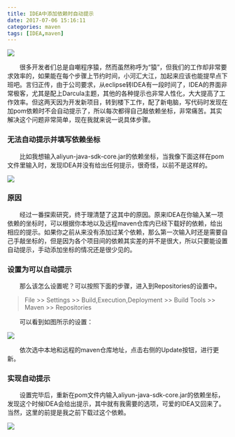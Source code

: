 ```yaml
---
title: IDEA中添加依赖时自动提示
date: 2017-07-06 15:16:11
categories: maven
tags: [IDEA,maven]
---
```

![](http://orujzh93n.bkt.clouddn.com/%E7%A8%8B%E5%BA%8F%E7%8C%BF.jpg)<!-- more -->


　　很多开发者们总是自嘲程序猿，然而虽然称呼为“猿”，但我们的工作却非常要求效率的，如果能在每个步骤上节约时间，小河汇大江，加起来应该也能提早点下班吧。言归正传，由于公司要求，从eclipse转IDEA有一段时间了，IDEA的界面非常极客，尤其是配上Darcula主题，其他的各种提示也非常人性化，大大提高了工作效率。但这两天因为开发新项目，转到楼下工作，配了新电脑，写代码时发现在加pom依赖时不会自动提示了，所以每次都得自己敲依赖坐标，非常痛苦。其实解决这个问题非常简单，现在我就来说一说具体步骤。
### 无法自动提示并填写依赖坐标
　　比如我想输入aliyun-java-sdk-core.jar的依赖坐标，当我像下面这样在pom文件里输入时，发现IDEA并没有给出任何提示，很奇怪，以前不是这样的。

![](http://orujzh93n.bkt.clouddn.com/%E6%B7%BB%E5%8A%A0%E4%BE%9D%E8%B5%96%E4%B8%8D%E8%83%BD%E8%87%AA%E5%8A%A8%E6%8F%90%E7%A4%BA.png)

### 原因
　　经过一番探索研究，终于理清楚了这其中的原因。原来IDEA在你输入某一项依赖的坐标时，可以根据你本地以及远程maven仓库内已经下载好的依赖，给出相应的提示。如果你之前从来没有添加过某个依赖，那么第一次输入时还是需要自己手敲坐标的，但是因为各个项目间的依赖其实差的并不是很大，所以只要能设置自动提示，手动添加坐标的情况还是很少见的。
### 设置为可以自动提示
　　那么该怎么设置呢？可以按照下面的步骤，进入到Repositories的设置中。
> File >> Settings >> Build,Execution,Deployment >> Build Tools >> Maven >> Repositories

　　可以看到如图所示的设置：

![](http://orujzh93n.bkt.clouddn.com/Settings%E8%AE%BE%E7%BD%AEmaven%E4%BB%93%E5%BA%93.png)

　　依次选中本地和远程的maven仓库地址，点击右侧的Update按钮，进行更新。
### 实现自动提示
　　设置完毕后，重新在pom文件内输入aliyun-java-sdk-core.jar的依赖坐标，发现这个时候IDEA会给出提示，其中就有我需要的选项，可爱的IDEA又回来了。当然，这里的前提是我之前下载过这个依赖。

![](http://orujzh93n.bkt.clouddn.com/idea%E6%B7%BB%E5%8A%A0%E4%BE%9D%E8%B5%96%E6%9C%89%E6%8F%90%E7%A4%BA%E4%BA%86.png)



